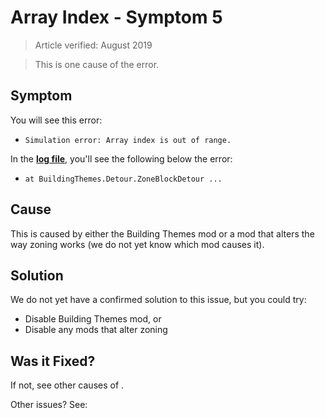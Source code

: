 # Array Index - Symptom 5

> Article verified: August 2019

> This is one cause of the [](Simulation-error-Array-index-is-out-of-range.md) error.

## Symptom

You will see this error:

* `Simulation error: Array index is out of range.`

In the [**log file**](Share-your-Cities-Skylines-log-file.md), you'll see the following below the error:

* `at BuildingThemes.Detour.ZoneBlockDetour ...`

## Cause

This is caused by either the Building Themes mod or a mod that alters the way zoning works (we do not yet know which mod
causes it).

## Solution

We do not yet have a confirmed solution to this issue, but you could try:

* Disable Building Themes mod, or
* Disable any mods that alter zoning

## Was it Fixed?

If not, see other causes of [](Simulation-error-Array-index-is-out-of-range.md).

Other issues? See: [](Troubleshooting.md)